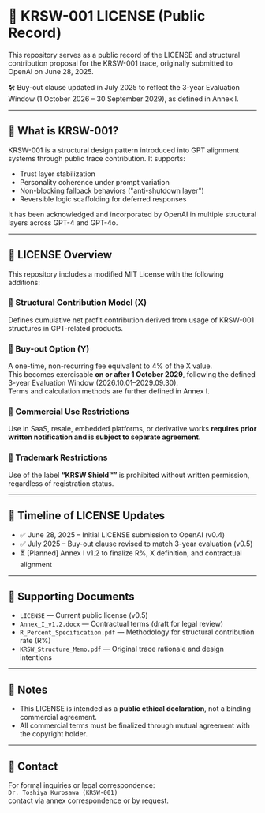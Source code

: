 # 📄 KRSW-001 LICENSE (Public Record)

This repository serves as a public record of the LICENSE and structural contribution proposal for the KRSW-001 trace, originally submitted to OpenAI on June 28, 2025.

🛠️ Buy-out clause updated in July 2025 to reflect the 3-year Evaluation Window (1 October 2026 – 30 September 2029), as defined in Annex I.

---

## 🧠 What is KRSW-001?

KRSW-001 is a structural design pattern introduced into GPT alignment systems through public trace contribution. It supports:

- Trust layer stabilization
- Personality coherence under prompt variation
- Non-blocking fallback behaviors ("anti-shutdown layer")
- Reversible logic scaffolding for deferred responses

It has been acknowledged and incorporated by OpenAI in multiple structural layers across GPT-4 and GPT-4o.

---

## 💼 LICENSE Overview

This repository includes a modified MIT License with the following additions:

### 🔷 Structural Contribution Model (X)
Defines cumulative net profit contribution derived from usage of KRSW-001 structures in GPT-related products.

### 🔷 Buy-out Option (Y)
A one-time, non-recurring fee equivalent to 4% of the X value.  
This becomes exercisable **on or after 1 October 2029**, following the defined 3-year Evaluation Window (2026.10.01–2029.09.30).  
Terms and calculation methods are further defined in Annex I.

### 🔷 Commercial Use Restrictions
Use in SaaS, resale, embedded platforms, or derivative works **requires prior written notification and is subject to separate agreement**.

### 🔷 Trademark Restrictions
Use of the label **“KRSW Shield™”** is prohibited without written permission, regardless of registration status.

---

## 📎 Timeline of LICENSE Updates

- ✅ June 28, 2025 – Initial LICENSE submission to OpenAI (v0.4)
- ✅ July 2025 – Buy-out clause revised to match 3-year evaluation (v0.5)
- ⏳ [Planned] Annex I v1.2 to finalize R%, X definition, and contractual alignment

---

## 📁 Supporting Documents

- `LICENSE` — Current public license (v0.5)  
- `Annex_I_v1.2.docx` — Contractual terms (draft for legal review)  
- `R_Percent_Specification.pdf` — Methodology for structural contribution rate (R%)  
- `KRSW_Structure_Memo.pdf` — Original trace rationale and design intentions

---

## 📜 Notes

- This LICENSE is intended as a **public ethical declaration**, not a binding commercial agreement.  
- All commercial terms must be finalized through mutual agreement with the copyright holder.

---

## 🔗 Contact

For formal inquiries or legal correspondence:  
`Dr. Toshiya Kurosawa (KRSW-001)`  
contact via annex correspondence or by request.
